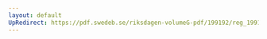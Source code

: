 ```yaml
---
layout: default
UpRedirect: https://pdf.swedeb.se/riksdagen-volumeG-pdf/199192/reg_199192/reg_199192_0255.pdf
---
```

